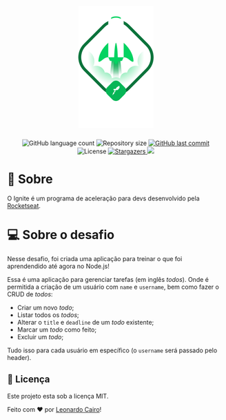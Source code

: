<h1 align="center">
    <img alt="Ignite ReactJS" title="Ignite ReactJS" src="./.github/ignite.png" />
</h1>

<p align="center">
  <img alt="GitHub language count" src="https://img.shields.io/github/languages/count/leocairos/ignite-desafio-conceitos-reactjs?color=%2304D361">

  <img alt="Repository size" src="https://img.shields.io/github/repo-size/leocairos/ignite-desafio-conceitos-reactjs">

  <a href="https://github.com//leocairos/ignite-desafio-conceitos-reactjs/commits/master">
    <img alt="GitHub last commit" src="https://img.shields.io/github/last-commit/leocairos/ignite-desafio-conceitos-reactjs">
  </a>

  <img alt="License" src="https://img.shields.io/badge/license-MIT-brightgreen">
   <a href="https://github.com/leocairos/ignite-desafio-conceitos-reactjs/stargazers">
    <img alt="Stargazers" src="https://img.shields.io/github/stars/leocairos/ignite-desafio-conceitos-reactjs?style=social">
  </a>

  <a href="https://www.linkedin.com/in/leonardo-sampaio-cairo-54a74756/">
    <img src="https://img.shields.io/badge/LinkedIn-blue?style=flat&logo=linkedin&labelColor=blue">
  </a>
</p>

# 🚀 Sobre

O Ignite é um programa de aceleração para devs desenvolvido pela [Rocketseat](https://rocketseat.com.br/).


# 💻 Sobre o desafio

Nesse desafio, foi criada uma aplicação para treinar o que foi aprendendido até agora no Node.js!

Essa é uma aplicação para gerenciar tarefas (em inglês *todos*). Onde é permitida a criação de um usuário com `name` e `username`, bem como fazer o CRUD de *todos*:

- Criar um novo *todo*;
- Listar todos os *todos*;
- Alterar o `title` e `deadline` de um *todo* existente;
- Marcar um *todo* como feito;
- Excluir um *todo*;

Tudo isso para cada usuário em específico (o `username` será passado pelo header). 

## 📝 Licença

Este projeto esta sob a licença MIT.

Feito com ❤️ por [Leonardo Cairo](https://www.linkedin.com/in/leonardo-sampaio-cairo-54a74756/)!
